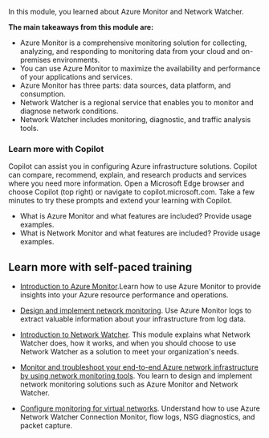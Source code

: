 In this module, you learned about Azure Monitor and Network Watcher. 

**The main takeaways from this module are:**

- Azure Monitor is a comprehensive monitoring solution for collecting, analyzing, and responding to monitoring data from your cloud and on-premises environments. 
- You can use Azure Monitor to maximize the availability and performance of your applications and services. 
- Azure Monitor has three parts: data sources, data platform, and consumption.
- Network Watcher is a regional service that enables you to monitor and diagnose network conditions. 
- Network Watcher includes monitoring, diagnostic, and traffic analysis tools.

### Learn more with Copilot

Copilot can assist you in configuring Azure infrastructure solutions. Copilot can compare, recommend, explain, and research products and services where you need more information. Open a Microsoft Edge browser and choose Copilot (top right) or navigate to copilot.microsoft.com. Take a few minutes to try these prompts and extend your learning with Copilot.

- What is Azure Monitor and what features are included? Provide usage examples.
- What is Network Monitor and what features are included? Provide usage examples. 

## Learn more with self-paced training

- [Introduction to Azure Monitor](/training/modules/intro-to-azure-monitor/).Learn how to use Azure Monitor to provide insights into your Azure resource performance and operations.

- [Design and implement network monitoring](/training/modules/analyze-infrastructure-with-azure-monitor-logs/). Use Azure Monitor logs to extract valuable information about your infrastructure from log data.

- [Introduction to Network Watcher](/training/modules/intro-to-azure-network-watcher/). This module explains what Network Watcher does, how it works, and when you should choose to use Network Watcher as a solution to meet your organization's needs.

- [Monitor and troubleshoot your end-to-end Azure network infrastructure by using network monitoring tools](/training/modules/design-implement-network-monitoring/). You learn to design and implement network monitoring solutions such as Azure Monitor and Network Watcher. 

- [Configure monitoring for virtual networks](training/modules/configure-monitoring-virtual-networks/). Understand how to use Azure Network Watcher Connection Monitor, flow logs, NSG diagnostics, and packet capture.

